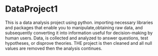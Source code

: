 # DataProject1
This is a data analysis project using python.
importing necessary libraries and packages that enable you to manipulate,obtaining raw data,
and subsequently converting it into information useful for decision-making by human users. 
Data, is collected and analyzed to answer questions, test hypotheses, or disprove theories.
THE project is then cleaned and all null values are removed then the analysis continues.
